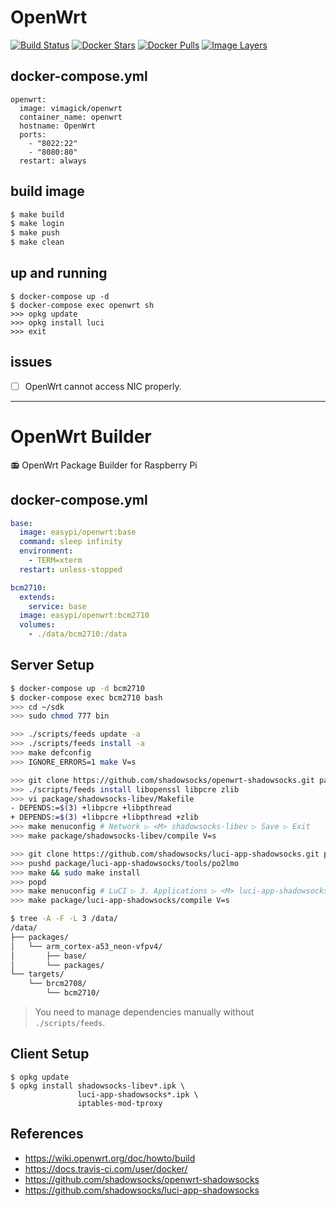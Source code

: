 OpenWrt
=======

[![Build Status](https://travis-ci.org/EasyPi/docker-openwrt.svg)](https://travis-ci.org/EasyPi/docker-openwrt)
[![Docker Stars](https://img.shields.io/docker/stars/easypi/openwrt.svg)](https://hub.docker.com/r/easypi/openwrt/)
[![Docker Pulls](https://img.shields.io/docker/pulls/easypi/openwrt.svg)](https://hub.docker.com/r/easypi/openwrt/)
[![Image Layers](https://images.microbadger.com/badges/image/easypi/openwrt.svg)](https://microbadger.com/#/images/easypi/openwrt)

## docker-compose.yml

```
openwrt:
  image: vimagick/openwrt
  container_name: openwrt
  hostname: OpenWrt
  ports:
    - "8022:22"
    - "8080:80"
  restart: always
```

## build image

```bash
$ make build
$ make login
$ make push
$ make clean
```

## up and running

```
$ docker-compose up -d
$ docker-compose exec openwrt sh
>>> opkg update
>>> opkg install luci
>>> exit
```

## issues

- [ ] OpenWrt cannot access NIC properly.

-----------------------------------------

OpenWrt Builder
===============

:radio: OpenWrt Package Builder for Raspberry Pi

## docker-compose.yml

```yaml
base:
  image: easypi/openwrt:base
  command: sleep infinity
  environment:
    - TERM=xterm
  restart: unless-stopped

bcm2710:
  extends:
    service: base
  image: easypi/openwrt:bcm2710
  volumes:
    - ./data/bcm2710:/data
```

## Server Setup

```bash
$ docker-compose up -d bcm2710
$ docker-compose exec bcm2710 bash
>>> cd ~/sdk
>>> sudo chmod 777 bin

>>> ./scripts/feeds update -a
>>> ./scripts/feeds install -a
>>> make defconfig
>>> IGNORE_ERRORS=1 make V=s

>>> git clone https://github.com/shadowsocks/openwrt-shadowsocks.git package/shadowsocks-libev
>>> ./scripts/feeds install libopenssl libpcre zlib
>>> vi package/shadowsocks-libev/Makefile
- DEPENDS:=$(3) +libpcre +libpthread
+ DEPENDS:=$(3) +libpcre +libpthread +zlib
>>> make menuconfig # Network ▷ <M> shadowsocks-libev ▷ Save ▷ Exit
>>> make package/shadowsocks-libev/compile V=s

>>> git clone https://github.com/shadowsocks/luci-app-shadowsocks.git package/luci-app-shadowsocks
>>> pushd package/luci-app-shadowsocks/tools/po2lmo
>>> make && sudo make install
>>> popd
>>> make menuconfig # LuCI ▷ 3. Applications ▷ <M> luci-app-shadowsocks ▷ Save ▷ Exit
>>> make package/luci-app-shadowsocks/compile V=s

$ tree -A -F -L 3 /data/
/data/
├── packages/
│   └── arm_cortex-a53_neon-vfpv4/
│       ├── base/
│       └── packages/
└── targets/
    └── brcm2708/
        └── bcm2710/
```

> You need to manage dependencies manually without `./scripts/feeds`.

## Client Setup

```
$ opkg update
$ opkg install shadowsocks-libev*.ipk \
               luci-app-shadowsocks*.ipk \
               iptables-mod-tproxy
```

## References

- <https://wiki.openwrt.org/doc/howto/build>
- <https://docs.travis-ci.com/user/docker/>
- <https://github.com/shadowsocks/openwrt-shadowsocks>
- <https://github.com/shadowsocks/luci-app-shadowsocks>
